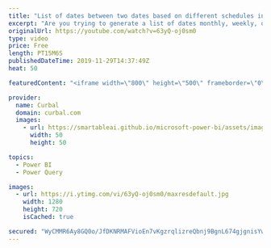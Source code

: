 ```yaml
---
title: "List of dates between two dates based on different schedules in Power Query"
excerpt: "Are you trying to generate a list of dates monthly, weekly, on certain weekdays or every 30 minutes? The list of possibilities in long, but the execution is quite similar for all.  In this video I show you how to create a list of dates based on different schedules in Power Query.  The file I use in the"
originalUrl: https://youtube.com/watch?v=63yQ-oj0sm0
type: video
price: Free
length: PT15M6S
publishedDateTime: 2019-11-29T14:37:49Z
heat: 50

featuredContent: "<iframe width=\"800\" height=\"500\" frameborder=\"0\" src=\"https://www.youtube.com/embed/63yQ-oj0sm0\" allow=\"accelerometer; autoplay; encrypted-media; gyroscope; picture-in-picture\" allowfullscreen></iframe>"

provider:
  name: Curbal
  domain: curbal.com
  images:
    - url: https://smartableai.github.io/microsoft-power-bi/assets/images/organizations/curbal.com-50x50.jpg
      width: 50
      height: 50

topics:
  - Power BI
  - Power Query

images:
  - url: https://i.ytimg.com/vi/63yQ-oj0sm0/maxresdefault.jpg
    width: 1280
    height: 720
    isCached: true

secured: "WyCMMR6Ay8GQ0o/JfDKNRMAFVioEn7vKgzrqlizreQbnj9BgnL674gjgnisYwfdi2MURXPc2O198IQMm4mUE5BwOzK/lFC3J15kKFhjeIkIygrqoAM2u9dnMDmjqCbrVj//MV8UUU8qgXHAsKqUZofnuTBT/UOlwwrqObaPeilXCbTgY8fgl7JMLsfgZtHP3c4qgW+rqvFupvcELbUztLK/SK7GpC3sVdxgyVJ/9BHYnvtVboKWS6dOny0CDr2vKL4OCaMXUmC3RsD1bz9CFX99vC3IspXRXBLhua/xkRFe6iPjl8GWe021XvkKHjv+QnynGa10BGLkaSHMUNqznT0QQYfQNh/XTgwgeqJ7OMcq9uB93gTXF4ZTLbb5yofk8kNrBNHv7J9LE5QKrSkRTRw47rAjCppCfemNp7L9LAQQ=;D8ITtaCoWAMOeFRUwJe5WA=="
---
```


